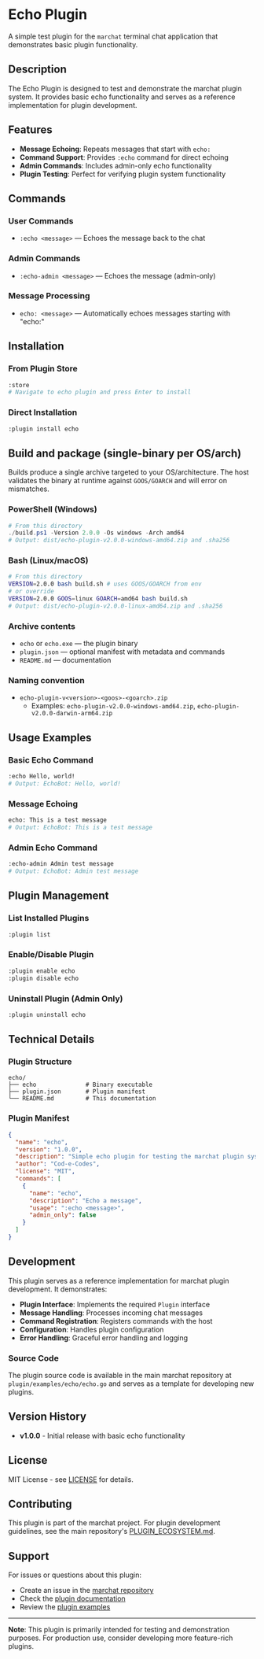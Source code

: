 # Echo Plugin

A simple test plugin for the `marchat` terminal chat application that demonstrates basic plugin functionality.

## Description

The Echo Plugin is designed to test and demonstrate the marchat plugin system. It provides basic echo functionality and serves as a reference implementation for plugin development.

## Features

- **Message Echoing**: Repeats messages that start with `echo:`
- **Command Support**: Provides `:echo` command for direct echoing
- **Admin Commands**: Includes admin-only echo functionality
- **Plugin Testing**: Perfect for verifying plugin system functionality

## Commands

### User Commands
- `:echo <message>` — Echoes the message back to the chat

### Admin Commands  
- `:echo-admin <message>` — Echoes the message (admin-only)

### Message Processing
- `echo: <message>` — Automatically echoes messages starting with "echo:"

## Installation

### From Plugin Store
```bash
:store
# Navigate to echo plugin and press Enter to install
```

### Direct Installation
```bash
:plugin install echo
```

## Build and package (single-binary per OS/arch)

Builds produce a single archive targeted to your OS/architecture. The host validates the binary at runtime against `GOOS/GOARCH` and will error on mismatches.

### PowerShell (Windows)
```powershell
# From this directory
./build.ps1 -Version 2.0.0 -Os windows -Arch amd64
# Output: dist/echo-plugin-v2.0.0-windows-amd64.zip and .sha256
```

### Bash (Linux/macOS)
```bash
# From this directory
VERSION=2.0.0 bash build.sh # uses GOOS/GOARCH from env
# or override
VERSION=2.0.0 GOOS=linux GOARCH=amd64 bash build.sh
# Output: dist/echo-plugin-v2.0.0-linux-amd64.zip and .sha256
```

### Archive contents
- `echo` or `echo.exe` — the plugin binary
- `plugin.json` — optional manifest with metadata and commands
- `README.md` — documentation

### Naming convention
- `echo-plugin-v<version>-<goos>-<goarch>.zip`
  - Examples: `echo-plugin-v2.0.0-windows-amd64.zip`, `echo-plugin-v2.0.0-darwin-arm64.zip`

## Usage Examples

### Basic Echo Command
```bash
:echo Hello, world!
# Output: EchoBot: Hello, world!
```

### Message Echoing
```bash
echo: This is a test message
# Output: EchoBot: This is a test message
```

### Admin Echo Command
```bash
:echo-admin Admin test message
# Output: EchoBot: Admin test message
```

## Plugin Management

### List Installed Plugins
```bash
:plugin list
```

### Enable/Disable Plugin
```bash
:plugin enable echo
:plugin disable echo
```

### Uninstall Plugin (Admin Only)
```bash
:plugin uninstall echo
```

## Technical Details

### Plugin Structure
```
echo/
├── echo              # Binary executable
├── plugin.json       # Plugin manifest
└── README.md         # This documentation
```

### Plugin Manifest
```json
{
  "name": "echo",
  "version": "1.0.0",
  "description": "Simple echo plugin for testing the marchat plugin system",
  "author": "Cod-e-Codes",
  "license": "MIT",
  "commands": [
    {
      "name": "echo",
      "description": "Echo a message",
      "usage": ":echo <message>",
      "admin_only": false
    }
  ]
}
```

## Development

This plugin serves as a reference implementation for marchat plugin development. It demonstrates:

- **Plugin Interface**: Implements the required `Plugin` interface
- **Message Handling**: Processes incoming chat messages
- **Command Registration**: Registers commands with the host
- **Configuration**: Handles plugin configuration
- **Error Handling**: Graceful error handling and logging

### Source Code
The plugin source code is available in the main marchat repository at `plugin/examples/echo/echo.go` and serves as a template for developing new plugins.

## Version History

- **v1.0.0** - Initial release with basic echo functionality

## License

MIT License - see [LICENSE](../../LICENSE) for details.

## Contributing

This plugin is part of the marchat project. For plugin development guidelines, see the main repository's [PLUGIN_ECOSYSTEM.md](https://github.com/Cod-e-Codes/marchat/blob/main/PLUGIN_ECOSYSTEM.md).

## Support

For issues or questions about this plugin:
- Create an issue in the [marchat repository](https://github.com/Cod-e-Codes/marchat/issues)
- Check the [plugin documentation](https://github.com/Cod-e-Codes/marchat/blob/main/PLUGIN_ECOSYSTEM.md)
- Review the [plugin examples](https://github.com/Cod-e-Codes/marchat/tree/main/plugin/examples)

---

**Note**: This plugin is primarily intended for testing and demonstration purposes. For production use, consider developing more feature-rich plugins. 